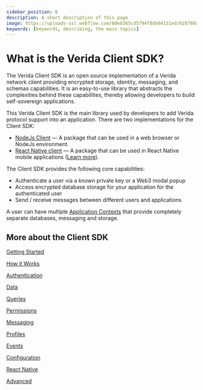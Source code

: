 ```yaml
---
sidebar_position: 0
description: A short description of this page
image: https://uploads-ssl.webflow.com/60e8365cd5794f8db04151ed/6107868980521e0acf27b2d9_favicon.svg
keywords: [keywords, describing, the main topics]
---
```

# What is the Verida Client SDK?

The Verida Client SDK is an open source implementation of a Verida network client providing encrypted storage, identity, messaging, and schemas capabilities. It is an easy-to-use library that abstracts the complexities behind these capabilities, thereby allowing developers to build self-sovereign applications.

This Verida Client SDK is the main library used by developers to add Verida 
protocol support into an application. There are two implementations for 
the Client SDK:

- [NodeJs Client](https://github.com/verida/verida-js/tree/main/packages/client-ts) — A package that can be used in a web browser or NodeJs environment.
- [React Native client](https://github.com/verida/client-rn) — A package that can be used in React Native mobile applications ([Learn more](client-sdk/react-native.md)).

The Client SDK provides the following core capabilities:

- Authenticate a user via a known private key or a Web3 modal popup
- Access encrypted database storage for your application for the authenticated user
- Send / receive messages between different users and applications

A user can have multiple [Application Contexts](concepts/application-contexts.md) that provide completely separate databases, messaging and storage.

## More about the Client SDK

[Getting Started](client-sdk/getting-started.md)

[How it Works](client-sdk/how-it-works.md)

[Authentication](client-sdk/authentication.md)

[Data](client-sdk/data.md)

[Queries](client-sdk/queries.md)

[Permissions](client-sdk/permissions.md)

[Messaging](client-sdk/messaging.md)

[Profiles](client-sdk/profiles.md)

[Events](client-sdk/events.md)

[Configuration](client-sdk/configuration.md)

[React Native](client-sdk/react-native.md)

[Advanced](client-sdk/advanced.md)